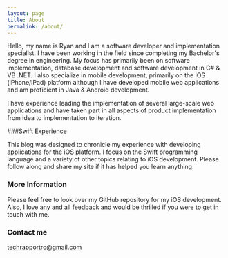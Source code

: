 ```yaml
---
layout: page
title: About
permalink: /about/
---
```


Hello, my name is Ryan and I am a software developer and implementation specialist.  I have been working in the field since completing my Bachelor's degree in engineering.  My focus has primarily been on software implementation, database development and software development in C# & VB .NET.  I also specialize in mobile development, primarily on the iOS (iPhone/iPad) platform although I have developed mobile web applications and am proficient in Java & Android development.  

I have experience leading the implementation of several large-scale web applications and have taken part in all aspects of product implementation from idea to implementation to iteration.

###Swift Experience

This blog was designed to chronicle my experience with developing applications for the iOS platform.  I focus on the Swift programming language and a variety of other topics relating to iOS development.  Please follow along and share my site if it has helped you learn anything.

### More Information

Please feel free to look over my GitHub repository for my iOS development.  Also, I love any and all feedback and would be thrilled if you were to get in touch with me.  

### Contact me

[techrapportrc@gmail.com](techrapportrc@gmail.com)